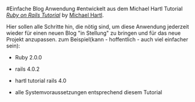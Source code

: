 #Einfache Blog Anwendung 
#entwickelt aus dem Michael Hartl Tutorial
[*Ruby on Rails Tutorial*](http://railstutorial.org/)
by [Michael Hartl](http://michaelhartl.com/).


Hier sollen alle Schritte hin, die nötig sind, um diese
Anwendung jederzeit wieder für einen neuen Blog "in Stellung"
zu bringen und für das neue Projekt anzupassen. 
zum Beispiel(kann - hoffentlich - auch viel einfacher sein):

* Ruby 2.0.0

* rails 4.0.2

* hartl tutorial rails 4.0
* alle Systemvoraussetzungen entsprechend diesem Tutorial


